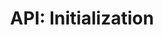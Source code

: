 ---
title: "API: Initialization"
layout: page
nav_order: 2
parent: The Power Automate Flows
grand_parent: Technical Specifications
---
